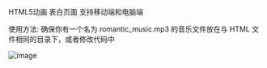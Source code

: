 HTML5动画 表白页面
支持移动端和电脑端

使用方法:
确保你有一个名为 romantic_music.mp3 的音乐文件放在与 HTML 文件相同的目录下，或者修改代码中 <audio> 标签的 src 属性为正确的路径。	
将上面的全部代码复制到一个纯文本编辑器中。	
保存文件为 .html 后缀（例如 mobile_romantic.html）。	
用浏览器打开，或者部署到 Web 服务器上，然后用电脑和手机分别访问进行测试。	

![image](https://github.com/user-attachments/assets/5397697c-07c1-4565-9700-998a1e04b449)
